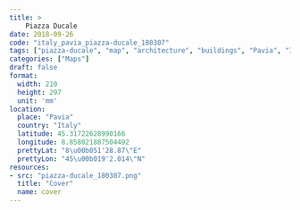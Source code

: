 ```yaml
---
title: > 
    Piazza Ducale
date: 2018-09-26
code: "italy_pavia_piazza-ducale_180307"
tags: ["piazza-ducale", "map", "architecture", "buildings", "Pavia", "Italy"]
categories: ["Maps"]
draft: false
format:
  width: 210
  height: 297
  unit: 'mm'
location:
  place: "Pavia"
  country: "Italy"
  latitude: 45.31722628990166
  longitude: 8.858021887504492
  prettyLat: "8\u00b051'28.87\"E"
  prettyLon: "45\u00b019'2.014\"N"
resources:
- src: "piazza-ducale_180307.png"
  title: "Cover"
  name: cover
---
```


